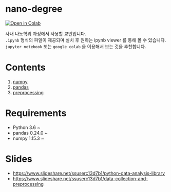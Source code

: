 # nano-degree

[![Open in Colab](https://colab.research.google.com/assets/colab-badge.svg)](https://colab.research.google.com/github/pparkddo/nano-degree/)  

사내 나노학위 과정에서 사용할 교안입니다.  
`.ipynb` 형식의 파일이 제공되며 설치 후 원하는 ipynb viewer 를 통해 볼 수 있습니다.  
`jupyter notebook` 또는 `google colab` 을 이용해서 보는 것을 추천합니다.

# Contents

1. [numpy](https://colab.research.google.com/github/pparkddo/nano-degree/blob/master/numpy.ipynb)
2. [pandas](https://colab.research.google.com/github/pparkddo/nano-degree/blob/master/pandas.ipynb)
3. [preprocessing](https://colab.research.google.com/github/pparkddo/nano-degree/blob/master/preprocessing.ipynb)

# Requirements

- Python 3.6 ~
- pandas 0.24.0 ~
- numpy 1.15.3 ~

# Slides
- https://www.slideshare.net/ssuserc13d7b1/python-data-analysis-library  
- https://www.slideshare.net/ssuserc13d7b1/data-collection-and-preprocessing
